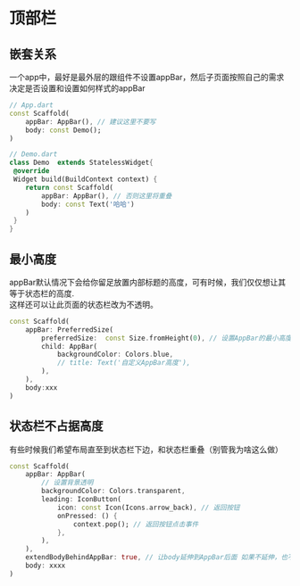# 顶部栏

## 嵌套关系

一个app中，最好是最外层的跟组件不设置appBar，然后子页面按照自己的需求决定是否设置和设置如何样式的appBar
```dart
// App.dart
const Scaffold(
    appBar: AppBar(), // 建议这里不要写
    body: const Demo();
)

// Demo.dart
class Demo  extends StatelessWidget{
 @override
 Widget build(BuildContext context) {
    return const Scaffold(
        appBar: AppBar(), // 否则这里将重叠
        body: const Text('哈哈')
    )
 }
}
```

## 最小高度
appBar默认情况下会给你留足放置内部标题的高度，可有时候，我们仅仅想让其等于状态栏的高度.      
这样还可以让此页面的状态栏改为不透明。
```dart
const Scaffold(
    appBar: PreferredSize(
        preferredSize:  const Size.fromHeight(0), // 设置AppBar的最小高度
        child: AppBar(
            backgroundColor: Colors.blue,
            // title: Text('自定义AppBar高度'),
        ),
    ),
    body:xxx
)
```


## 状态栏不占据高度
有些时候我们希望布局直至到状态栏下边，和状态栏重叠（别管我为啥这么做）
```dart
const Scaffold(
    appBar: AppBar(
        // 设置背景透明
        backgroundColor: Colors.transparent,
        leading: IconButton(
            icon: const Icon(Icons.arrow_back), // 返回按钮
            onPressed: () {
                context.pop(); // 返回按钮点击事件
            },
        ),
    ),
    extendBodyBehindAppBar: true, // 让body延伸到AppBar后面 如果不延伸，也不会是透明
    body: xxxx
)
```

